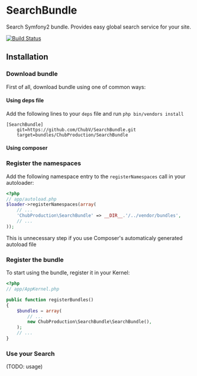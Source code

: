 SearchBundle
================

Search Symfony2 bundle. Provides easy global search service for your site.

[![Build Status](https://secure.travis-ci.org/ChubV/SearchBundle.png)](http://travis-ci.org/ChubV/SearchBundle)

Installation
------------

### Download bundle

First of all, download bundle using one of common ways:

#### Using deps file

Add the following lines to your `deps` file and run `php bin/vendors install`

```
[SearchBundle]
    git=https://github.com/ChubV/SearchBundle.git
    target=bundles/ChubProduction/SearchBundle
```

#### Using composer

### Register the namespaces

Add the following namespace entry to the `registerNamespaces` call
in your autoloader:

``` php
<?php
// app/autoload.php
$loader->registerNamespaces(array(
    // ...
    'ChubProduction\SearchBundle' => __DIR__.'/../vendor/bundles',
    // ...
));
```

This is unnecessary step if you use Composer's automaticaly generated autoload file

### Register the bundle

To start using the bundle, register it in your Kernel:

``` php
<?php
// app/AppKernel.php

public function registerBundles()
{
    $bundles = array(
        // ...
        new ChubProduction\SearchBundle\SearchBundle(),
    );
    // ...
}
```

### Use your Search

(TODO: usage)